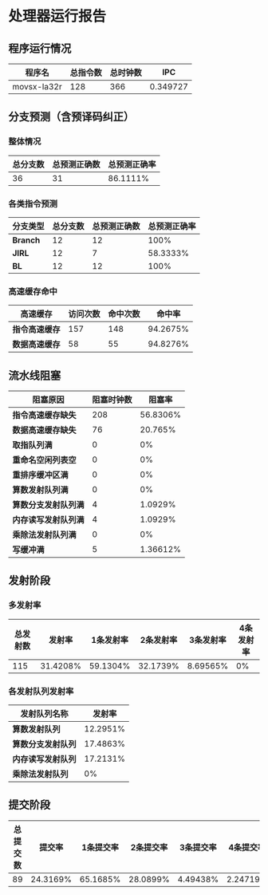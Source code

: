 # 处理器运行报告
## 程序运行情况
|程序名|总指令数|总时钟数|IPC|
|---|---|---|---|
|movsx-la32r|128|366|0.349727|

## 分支预测（含预译码纠正）
### 整体情况
|总分支数|总预测正确数|总预测正确率|
|---|---|---|
|36|31|86.1111%|

### 各类指令预测
|分支类型|总分支数|总预测正确数|总预测正确率|
|---|---|---|---|
|**Branch**| 12 | 12 | 100%|
|**JIRL**| 12 | 7 | 58.3333%|
|**BL**| 12 | 12 | 100%|

### 高速缓存命中
|高速缓存|访问次数|命中次数|命中率|
|---|---|---|---|
|**指令高速缓存**| 157 | 148 | 94.2675%|
|**数据高速缓存**| 58 | 55 | 94.8276%|
## 流水线阻塞
|阻塞原因|阻塞时钟数|阻塞率|
|---|---|---|
|**指令高速缓存缺失**| 208 | 56.8306%|
|**数据高速缓存缺失**| 76 | 20.765%|
|**取指队列满**| 0 | 0%|
|**重命名空闲列表空**|0 | 0%|
|**重排序缓冲区满**|0 | 0%|
|**算数发射队列满**|0 | 0%|
|**算数分支发射队列满**|4 | 1.0929%|
|**内存读写发射队列满**|4 | 1.0929%|
|**乘除法发射队列满**|0 | 0%|
|**写缓冲满**|5 | 1.36612%|

## 发射阶段
### 多发射率
|总发射数|发射率|1条发射率|2条发射率|3条发射率|4条发射率|
|---|---|---|---|---|---|
|115|31.4208%|59.1304%|32.1739%|8.69565%|0%|

### 各发射队列发射率
|发射队列名称|发射率|
|---|---|
|**算数发射队列**|12.2951%|
|**算数分支发射队列**|17.4863%|
|**内存读写发射队列**|17.2131%|
|**乘除法发射队列**|0%|

## 提交阶段
|总提交数|提交率|1条提交率|2条提交率|3条提交率|4条提交率|
|---|---|---|---|---|---|
|89|24.3169%|65.1685%|28.0899%|4.49438%|2.24719%|
